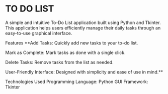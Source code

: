 # TO DO LIST

A simple and intuitive To-Do List application built using Python and Tkinter. This application helps users efficiently manage their daily tasks through an easy-to-use graphical interface.

Features
**Add Tasks: Quickly add new tasks to your to-do list.

Mark as Complete: Mark tasks as done with a single click.

Delete Tasks: Remove tasks from the list as needed.

User-Friendly Interface: Designed with simplicity and ease of use in mind.**

Technologies Used
Programming Language: Python
GUI Framework: Tkinter
